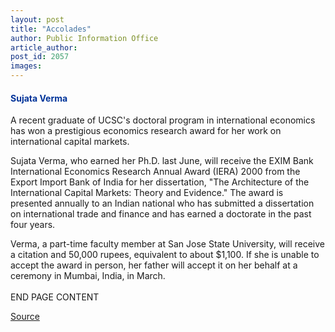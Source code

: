 ```yaml
---
layout: post
title: "Accolades"
author: Public Information Office
article_author: 
post_id: 2057
images:
---
```


<h4>
  <font color="#003399">Sujata Verma</font>
</h4>
<p>
  A recent graduate of UCSC's doctoral program in international economics has won a prestigious economics research award for her work on international capital markets.
</p>
<p>
  Sujata Verma, who earned her Ph.D. last June, will receive the EXIM Bank International Economics Research Annual Award (IERA) 2000 from the Export Import Bank of India for her dissertation, "The Architecture of the International Capital Markets: Theory and Evidence." The award is presented annually to an Indian national who has submitted a dissertation on international trade and finance and has earned a doctorate in the past four years.
</p>
<p>
  Verma, a part-time faculty member at San Jose State University, will receive a citation and 50,000 rupees, equivalent to about $1,100. If she is unable to accept the award in person, her father will accept it on her behalf at a ceremony in Mumbai, India, in March.<br>
  <br>
  END PAGE CONTENT
</p>
<p><a href="http://www1.ucsc.edu/currents/00-01/01-22/accolades.html" title="Permalink to accolades">Source</a></p>
